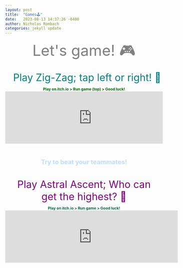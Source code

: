 ```yaml
---
layout: post
title:  "Games🕹️"
date:   2023-08-13 14:37:26 -0400
author: Nicholas Rombach
categories: jekyll update
---
```

<div style="text-align: center; margin-bottom: 20px;">
  <span style="display: block; font-size: 48px; color: #808080;">
    Let's game! 🎮
  </span>
</div>

<div style="text-align: center; margin-bottom: 10px;">
  <span style="display: block; font-size: 32px; color: #008080; width: 100%; max-width: 100%; padding: 0 10px;">
    Play Zig-Zag; tap left or right! 💪
  </span>
</div>

<div style="text-align: center; margin: 0 auto; padding-bottom: 30px; overflow: hidden;">
  <!--<span style="display: block; font-size: 16px;">
    <strong>rotate phones horizontally 🔄📱</strong><br>
  </span> -->
  <span style="display: block; font-size: 12px; color: #006400; font-weight: bold;">
    Play on itch.io > Run game (top) > Good luck!<br>
  </span>
  <div style="max-width: 552px; margin: 0 auto;">
    <iframe frameborder="0" src="https://itch.io/embed/74323" width="552" height="167"><a href="https://vladimirslepnev.itch.io/zigzag">Zig Zag by Vladimir Slepnev</a></iframe>
  </div>
  <br>
</div>

<div style="text-align: center; margin: 0 auto;  padding-bottom: 40px;">
  <span style="display: block; font-size: 20px; color: #BBDDFF; font-weight: bold;">
    <strong>Try to beat your teammates!</strong><br>
  </span>
</div>

<div style="text-align: center; margin-bottom: 10px;">
  <span style="display: block; font-size: 32px; color: #800080; max-width: 90%; margin: 0 auto;">
    Play Astral Ascent; Who can get the highest? 🚀
  </span>
</div>

<div style="text-align: center; padding-bottom: 20px;">
  <span style="display: block; font-size: 12px; color: #006446; font-weight: bold;">
    Play on itch.io > Run game > Good luck!<br>
  </span>
  <div style="max-width: 552px; margin: 0 auto;">
    <iframe src="https://itch.io/embed/806285" width="552" height="167" frameborder="0"><a href="https://bottino-games.itch.io/astral-ascent">Astral Ascent by Bottino Games</a></iframe>
  </div>
</div>
